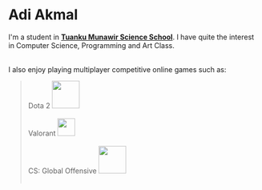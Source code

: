 # Adi Akmal

I'm a student in **[Tuanku Munawir Science School](https://www.saser.edu.my/utama/)**. I have quite the interest in Computer Science, Programming and Art Class.

<br>I also enjoy playing multiplayer competitive online games such as:

> Dota 2 <img src="https://logos-world.net/wp-content/uploads/2020/12/Dota-2-Logo.png" width = 55></a><br><br>
Valorant <img src="https://logodownload.org/wp-content/uploads/2020/06/valorant-logo-1.png" width = 35></a><br><br>
CS: Global Offensive <img src="https://www.freepnglogos.com/uploads/counter-strike-png-logo/counter-strike-symbol-png-logo-11.png" width = 55></a><br><br>


